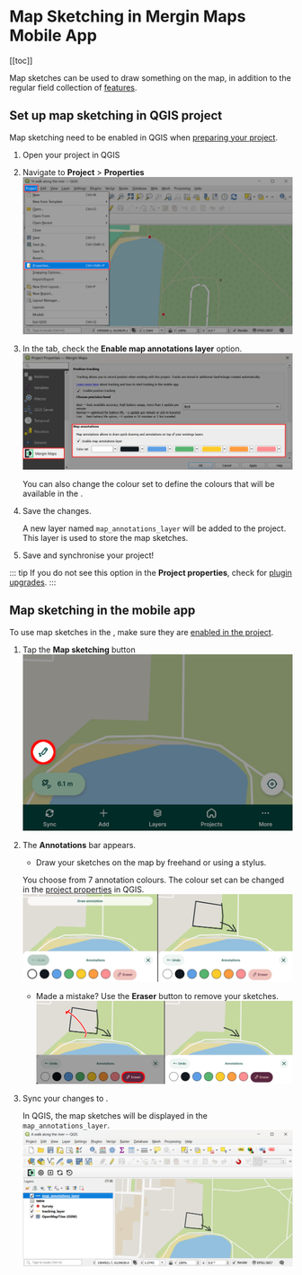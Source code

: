 # Map Sketching in Mergin Maps Mobile App
<!-- this link is used in the plugin -->

[[toc]]

Map sketches can be used to draw something on the map, in addition to the regular field collection of [features](../mobile-features/).

## Set up map sketching in QGIS project

Map sketching need to be enabled in QGIS when [preparing your <MainPlatformName /> project](../../gis/features/#map-sketching).

1. Open your <MainPlatformName /> project in QGIS
2. Navigate to **Project** > **Properties** 
   ![QGIS Project Properties](../../gis/qgis-project-properties.jpg "QGIS Project Properties")

3. In the <MainPlatformName /> tab, check the **Enable map annotations layer** option.
   ![Enable map sketching in QGIS Mergin Maps project](../../gis/features/project-map-sketching.jpg "Enable map sketching in QGIS Mergin Maps project")

   You can also change the colour set to define the colours that will be available in the <MobileAppNameShort />.

4. Save the changes. 

   A new layer named `map_annotations_layer` will be added to the project. This layer is used to store the map sketches.

5. Save and synchronise your project!

::: tip 
If you do not see this option in the **Project properties**, check for [plugin upgrades](../../setup/install-mergin-maps-plugin-for-qgis/#plugin-upgrade).
:::

## Map sketching in the mobile app
To use map sketches in the <MobileAppNameShort />, make sure they are [enabled in the project](#set-up-map-sketching-in-qgis-project).

1. Tap the **Map sketching** button
   ![Map sketching button in Mergin Maps mobile app](./mobile-map-sketching-button.jpg "Map sketching button in Mergin Maps mobile app")

2. The **Annotations** bar appears.
   - Draw your sketches on the map by freehand or using a stylus.
   
   You choose from 7 annotation colours. The colour set can be changed in the [project properties](#set-up-map-sketching-in-qgis-project) in QGIS.
   ![Map sketches in Mergin Maps mobile app](./mobile-map-sketching.jpg "Map sketches in Mergin Maps mobile app")

   - Made a mistake? Use the **Eraser** button to remove your sketches.
   ![Erase map sketches in Mergin Maps mobile app](./mobile-map-sketching-eraser.jpg "Erase map sketches button in Mergin Maps mobile app")

4. Sync your changes to <MainPlatformNameLink />.
   
   In QGIS, the map sketches will be displayed in the `map_annotations_layer`.
   ![Map sketches in Mergin Maps project in QGIS](./qgis-map-sketching.jpg "Map sketches in Mergin Maps project in QGIS")

